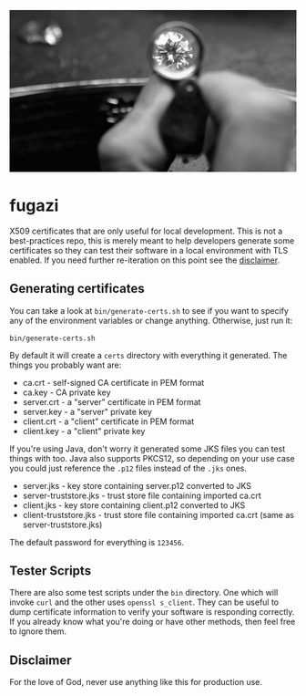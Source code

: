 ![header image](header.jpg)

# fugazi
X509 certificates that are only useful for local development. This is not a best-practices repo, 
this is merely meant to help developers generate some certificates so they can test their software 
in a local environment with TLS enabled. If you need further re-iteration on this point see the 
[disclaimer](#disclaimer).

## Generating certificates
You can take a look at `bin/generate-certs.sh` to see if you want to specify any of the environment variables 
or change anything. Otherwise, just run it:

```
bin/generate-certs.sh
```

By default it will create a `certs` directory with everything it generated. The things you probably want are:

* ca.crt - self-signed CA certificate in PEM format
* ca.key - CA private key
* server.crt - a "server" certificate in PEM format
* server.key - a "server" private key
* client.crt - a "client" certificate in PEM format
* client.key - a "client" private key

If you're using Java, don't worry it generated some JKS files you can test things with too. Java also supports PKCS12, 
so depending on your use case you could just reference the ```.p12``` files instead of the ```.jks``` ones.

* server.jks - key store containing server.p12 converted to JKS
* server-truststore.jks - trust store file containing imported ca.crt
* client.jks - key store containing client.p12 converted to JKS
* client-truststore.jks - trust store file containing imported ca.crt (same as server-truststore.jks)

The default password for everything is `123456`. 

## Tester Scripts
There are also some test scripts under the `bin` directory. One which will invoke `curl` and the other uses 
`openssl s_client`. They can be useful to dump certificate information to verify your software is responding 
correctly. If you already know what you're doing or have other methods, then feel free to ignore them.

## Disclaimer
For the love of God, never use anything like this for production use.
